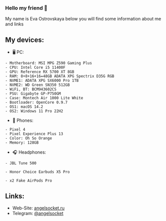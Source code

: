 ### Hello my friend 👋
My name is Eva Ostrovskaya below you will find some information about me and links

## My devices:
- 🖥 PC:
```
- Motherboard: MSI MPG Z590 Gaming Plus
- CPU: Intel Core i5 11400F
- GPU: Reference RX 5700 XT 8GB
- RAM: 8+8+16+16=48GB ADATA XPG Spectrix D35G RGB
- NVME1: ADATA XPG SX6000 Pro 1TB
- NVME2: WD Green SN350 512GB
- WiFi, BT: BCM943602CS
- PSU: Gigabyte GP-P750GM
- Case: Montech Air 1000 Lite White
- Bootloader: OpenCore 0.9.7
- OS1: macOS 14.2
- OS2: Windows 11 Pro 22H2
```

- 📱 Phones:
```
- Pixel 4 
- Pixel Experience Plus 13
- Color: Oh So Orange
- Memory: 128GB
```

- 🎧 Headphones:
```
- JBL Tune 500
```
```
- Honor Choice Earbuds X5 Pro
```
```
- x2 Fake AirPods Pro
```

## Links:
- Web-Site: [angelsocket.ru](https://angelsocket.ru)
- Telegram: [@angelsocket](https://t.me/angelsocket)
